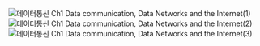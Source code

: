 ![데이터통신 Ch1  Data communication, Data Networks and the Internet(1)](https://user-images.githubusercontent.com/101881124/197335771-07480e87-e08c-4386-a2ee-33bd9c1d50ca.jpg)
![데이터통신 Ch1  Data communication, Data Networks and the Internet(2)](https://user-images.githubusercontent.com/101881124/197335898-8df1f0ca-afd5-4083-82e3-b52a4f245e82.jpg)
![데이터통신 Ch1  Data communication, Data Networks and the Internet(3)](https://user-images.githubusercontent.com/101881124/197335905-0a364fc8-05a3-4392-94b3-121318007b1b.jpg)
